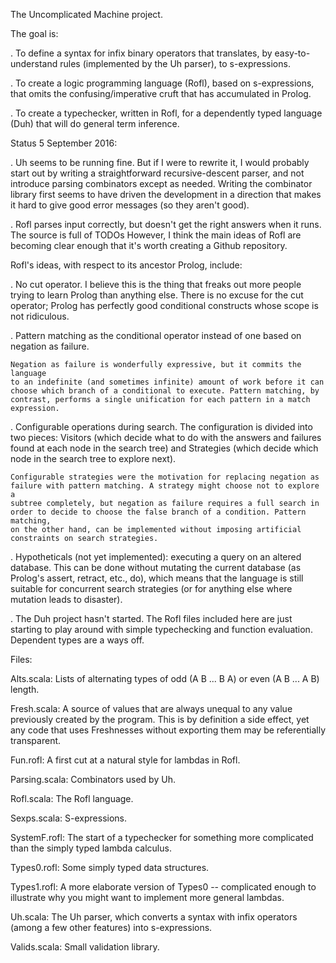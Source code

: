 The Uncomplicated Machine project.

The goal is:

. To define a syntax for infix binary operators that translates, by
  easy-to-understand rules (implemented by the Uh parser), to s-expressions.

. To create a logic programming language (Rofl), based on s-expressions, that
  omits the confusing/imperative cruft that has accumulated in Prolog.

. To create a typechecker, written in Rofl, for a dependently typed language
  (Duh) that will do general term inference.

Status 5 September 2016:

. Uh seems to be running fine. But if I were to rewrite it, I would probably
  start out by writing a straightforward recursive-descent parser, and not
  introduce parsing combinators except as needed. Writing the combinator
  library first seems to have driven the development in a direction that makes
  it hard to give good error messages (so they aren't good).

. Rofl parses input correctly, but doesn't get the right answers when it runs.
  The source is full of TODOs  However, I think the main ideas of Rofl are
  becoming clear enough that it's worth creating a Github repository.

  Rofl's ideas, with respect to its ancestor Prolog, include:

  . No cut operator. I believe this is the thing that freaks out more people
    trying to learn Prolog than anything else. There is no excuse for the cut
    operator; Prolog has perfectly good conditional constructs whose scope is
    not ridiculous.

  . Pattern matching as the conditional operator instead of one based on
    negation as failure.

    Negation as failure is wonderfully expressive, but it commits the language
    to an indefinite (and sometimes infinite) amount of work before it can
    choose which branch of a conditional to execute. Pattern matching, by
    contrast, performs a single unification for each pattern in a match
    expression.

  . Configurable operations during search. The configuration is divided into
    two pieces: Visitors (which decide what to do with the answers and failures
    found at each node in the search tree) and Strategies (which decide which
    node in the search tree to explore next).

    Configurable strategies were the motivation for replacing negation as
    failure with pattern matching. A strategy might choose not to explore a
    subtree completely, but negation as failure requires a full search in
    order to decide to choose the false branch of a condition. Pattern matching,
    on the other hand, can be implemented without imposing artificial
    constraints on search strategies.

  . Hypotheticals (not yet implemented): executing a query on an altered
    database. This can be done without mutating the current database (as
    Prolog's assert, retract, etc., do), which means that the language is
    still suitable for concurrent search strategies (or for anything else where
    mutation leads to disaster).

. The Duh project hasn't started. The Rofl files included here are just starting
  to play around with simple typechecking and function evaluation. Dependent
  types are a ways off.

Files:

Alts.scala:
  Lists of alternating types of odd (A B ... B A) or even (A B ... A B) length.

Fresh.scala:
  A source of values that are always unequal to any value previously created by
  the program. This is by definition a side effect, yet any code that uses
  Freshnesses without exporting them may be referentially transparent.

Fun.rofl:
  A first cut at a natural style for lambdas in Rofl.

Parsing.scala:
  Combinators used by Uh.

Rofl.scala:
  The Rofl language.

Sexps.scala:
  S-expressions.

SystemF.rofl:
  The start of a typechecker for something more complicated than the simply
  typed lambda calculus.

Types0.rofl:
  Some simply typed data structures.

Types1.rofl:
  A more elaborate version of Types0 -- complicated enough to illustrate why
  you might want to implement more general lambdas.

Uh.scala:
  The Uh parser, which converts a syntax with infix operators (among a few
  other features) into s-expressions.

Valids.scala:
  Small validation library.